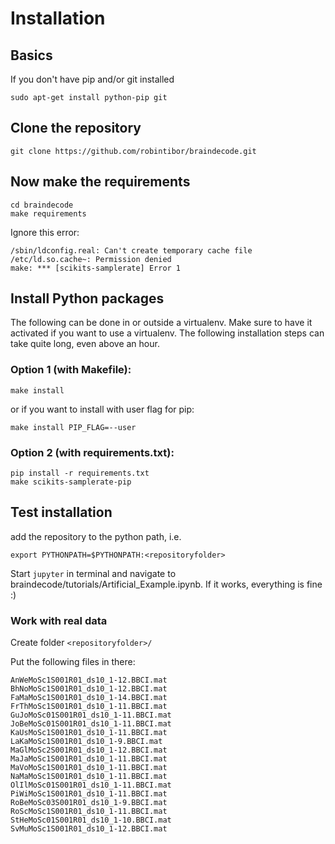# Installation

## Basics
If you don't have pip and/or git installed
```
sudo apt-get install python-pip git
```

## Clone the repository
```
git clone https://github.com/robintibor/braindecode.git
```

## Now make the requirements

```
cd braindecode
make requirements
```

Ignore this error:
```
/sbin/ldconfig.real: Can't create temporary cache file /etc/ld.so.cache~: Permission denied
make: *** [scikits-samplerate] Error 1
```

## Install Python packages

The following can be done in or outside a virtualenv. Make sure to have it activated if you want to use a virtualenv. The following installation steps can take quite long, even above an hour.


### Option 1 (with Makefile):
```
make install
```

or if you want to install with user flag for pip:


```
make install PIP_FLAG=--user
```

### Option 2 (with requirements.txt):

```
pip install -r requirements.txt
make scikits-samplerate-pip

```

## Test installation

add the repository to the python path, i.e. 
``` 
export PYTHONPATH=$PYTHONPATH:<repositoryfolder>
```

Start ```jupyter``` in terminal and navigate to braindecode/tutorials/Artificial_Example.ipynb. If it works, everything is fine :)


### Work with real data

Create folder ```<repositoryfolder>/```

Put the following files in there:

```
AnWeMoSc1S001R01_ds10_1-12.BBCI.mat
BhNoMoSc1S001R01_ds10_1-12.BBCI.mat
FaMaMoSc1S001R01_ds10_1-14.BBCI.mat
FrThMoSc1S001R01_ds10_1-11.BBCI.mat
GuJoMoSc01S001R01_ds10_1-11.BBCI.mat
JoBeMoSc01S001R01_ds10_1-11.BBCI.mat
KaUsMoSc1S001R01_ds10_1-11.BBCI.mat
LaKaMoSc1S001R01_ds10_1-9.BBCI.mat
MaGlMoSc2S001R01_ds10_1-12.BBCI.mat
MaJaMoSc1S001R01_ds10_1-11.BBCI.mat
MaVoMoSc1S001R01_ds10_1-11.BBCI.mat
NaMaMoSc1S001R01_ds10_1-11.BBCI.mat
OlIlMoSc01S001R01_ds10_1-11.BBCI.mat
PiWiMoSc1S001R01_ds10_1-11.BBCI.mat
RoBeMoSc03S001R01_ds10_1-9.BBCI.mat
RoScMoSc1S001R01_ds10_1-11.BBCI.mat
StHeMoSc01S001R01_ds10_1-10.BBCI.mat
SvMuMoSc1S001R01_ds10_1-12.BBCI.mat
```
